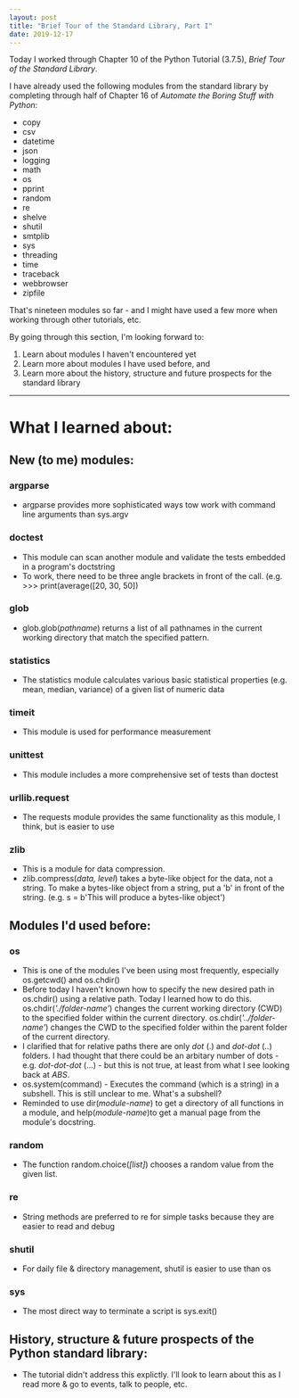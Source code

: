 ```yaml
---
layout: post
title: "Brief Tour of the Standard Library, Part I"
date: 2019-12-17
---
```


Today I worked through Chapter 10 of the Python Tutorial (3.7.5), *Brief Tour of the Standard Library*. 


I have already used the following modules from the standard library by completing through half of Chapter 16 of *Automate 
the Boring Stuff with Python*:


* copy
* csv
* datetime
* json
* logging
* math
* os
* pprint
* random
* re
* shelve
* shutil
* smtplib
* sys
* threading
* time
* traceback
* webbrowser
* zipfile


That's nineteen modules so far - and I might have used a few more when working through other tutorials, etc. 


By going through this section, I'm looking forward to: 

1. Learn about modules I haven't encountered yet
2. Learn more about modules I have used before, and 
3. Learn more about the history, structure and future prospects for the standard library


---
# What I learned about:

## New (to me) modules:
### argparse
* argparse provides more sophisticated ways tow work with command line arguments than sys.argv

### doctest
* This module can scan another module and validate the tests embedded in a program's doctstring
* To work, there need to be three angle brackets in front of the call. (e.g. >>> print(average(\[20, 30, 50])

### glob
* glob.glob(*pathname*) returns a list of all pathnames in the current working directory that match the specified pattern.

### statistics
* The statistics module calculates various basic statistical properties (e.g. mean, median, variance) of a given list of numeric data

### timeit
* This module is used for performance measurement 

### unittest
* This module includes a more comprehensive set of tests than doctest


### urllib.request
* The requests module provides the same functionality as this module, I think, but is easier to use

### zlib
* This is a module for data compression.
* zlib.compress(*data, level*) takes a byte-like object for the data, not a string. To make a bytes-like object from a string, put a 'b' in front of the string. (e.g. s = b'This will produce a bytes-like object')


## Modules I'd used before:
### os
* This is one of the modules I've been using most frequently, especially os.getcwd() and os.chdir()
* Before today I haven't known how to specify the new desired path in os.chdir() using a relative path. Today I learned how to do this. os.chdir(*'./folder-name'*) changes the current working directory (CWD) to the specified folder within the current directory. os.chdir(*'../folder-name'*) changes the CWD to the specified folder within the parent folder of the current directory.
* I clarified that for relative paths there are only *dot* (.) and *dot-dot* (..) folders. I had thought that there could be an arbitary number of dots - e.g. *dot-dot-dot* (...) - but this is not true, at least from what I see looking back at *ABS*.
* os.system(command) - Executes the command (which is a string) in a subshell. This is still unclear to me. What's a subshell? 
* Reminded to use dir(*module-name*) to get a directory of all functions in a module, and help(*module-name*)to get a manual page from the module's docstring.

### random
* The function random.choice(*[list]*) chooses a random value from the given list.

### re
* String methods are preferred to re for simple tasks because they are easier to read and debug

### shutil
* For daily file & directory management, shutil is easier to use than os 

### sys
* The most direct way to terminate a script is sys.exit()


## History, structure & future prospects of the Python standard library:
* The tutorial didn't address this explictly. I'll look to learn about this as I read more & go to events, talk to people, etc. 
